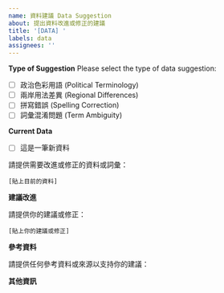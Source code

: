 ```yaml
---
name: 資料建議 Data Suggestion
about: 提出資料改進或修正的建議
title: '[DATA] '
labels: data
assignees: ''
---
```


**Type of Suggestion**
Please select the type of data suggestion:
- [ ] 政治色彩用語 (Political Terminology)
- [ ] 兩岸用法差異 (Regional Differences)
- [ ] 拼寫錯誤 (Spelling Correction)
- [ ] 詞彙混淆問題 (Term Ambiguity)

**Current Data**

- [ ] 這是一筆新資料

請提供需要改進或修正的資料或詞彙：

```
[貼上目前的資料]
```

**建議改進**

請提供你的建議或修正：

```
[貼上你的建議或修正]
```

**參考資料**

請提供任何參考資料或來源以支持你的建議：

**其他資訊**
